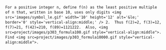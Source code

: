     For a positive integer n, define f(n) as the least positive multiple of n that, written in base 10, uses only digits <img src='images/symbol_le.gif' width='10' height='12' alt='&le;' border='0' style='vertical-align:middle;' /> 2.  Thus f(2)=2, f(3)=12, f(7)=21, f(42)=210, f(89)=1121222.  Also, <img src=project/images/p303_formula100.gif style="vertical-align:middle">.    Find <img src=project/images/p303_formula10000.gif style="vertical-align:middle">.      
